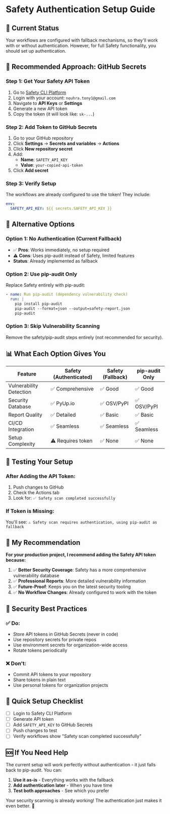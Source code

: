# Safety Authentication Setup Guide

## 🔐 **Current Status**
Your workflows are configured with fallback mechanisms, so they'll work with or without authentication. However, for full Safety functionality, you should set up authentication.

## 🎯 **Recommended Approach: GitHub Secrets**

### Step 1: Get Your Safety API Token
1. Go to [Safety CLI Platform](https://platform.safetycli.com/)
2. Login with your account: `nouhra.tony1@gmail.com`
3. Navigate to **API Keys** or **Settings**
4. Generate a new API token
5. Copy the token (it will look like: `sk-...`)

### Step 2: Add Token to GitHub Secrets
1. Go to your GitHub repository
2. Click **Settings** → **Secrets and variables** → **Actions**
3. Click **New repository secret**
4. Add:
   - **Name**: `SAFETY_API_KEY`
   - **Value**: `your-copied-api-token`
5. Click **Add secret**

### Step 3: Verify Setup
The workflows are already configured to use the token! They include:
```yaml
env:
  SAFETY_API_KEY: ${{ secrets.SAFETY_API_KEY }}
```

## 🚀 **Alternative Options**

### Option 1: No Authentication (Current Fallback)
- ✅ **Pros**: Works immediately, no setup required
- ⚠️ **Cons**: Uses pip-audit instead of Safety, limited features
- **Status**: Already implemented as fallback

### Option 2: Use pip-audit Only
Replace Safety entirely with pip-audit:
```yaml
- name: Run pip-audit (dependency vulnerability check)
  run: |
    pip install pip-audit
    pip-audit --format=json --output=safety-report.json
    pip-audit
```

### Option 3: Skip Vulnerability Scanning
Remove the safety/pip-audit steps entirely (not recommended for security).

## 📊 **What Each Option Gives You**

| Feature | Safety (Authenticated) | Safety (Fallback) | pip-audit Only |
|---------|----------------------|-------------------|----------------|
| Vulnerability Detection | ✅ Comprehensive | ✅ Good | ✅ Good |
| Security Database | ✅ PyUp.io | ✅ OSV/PyPI | ✅ OSV/PyPI |
| Report Quality | ✅ Detailed | ✅ Basic | ✅ Basic |
| CI/CD Integration | ✅ Seamless | ✅ Seamless | ✅ Seamless |
| Setup Complexity | ⚠️ Requires token | ✅ None | ✅ None |

## 🔧 **Testing Your Setup**

### After Adding the API Token:
1. Push changes to GitHub
2. Check the Actions tab
3. Look for: `✅ Safety scan completed successfully`

### If Token is Missing:
You'll see: `⚠️ Safety scan requires authentication, using pip-audit as fallback`

## 🎯 **My Recommendation**

**For your production project, I recommend adding the Safety API token because:**

1. ✅ **Better Security Coverage**: Safety has a more comprehensive vulnerability database
2. ✅ **Professional Reports**: More detailed vulnerability information
3. ✅ **Future-Proof**: Keeps you on the latest security tooling
4. ✅ **No Workflow Changes**: Already configured to work with the token

## 🚨 **Security Best Practices**

### ✅ **Do:**
- Store API tokens in GitHub Secrets (never in code)
- Use repository secrets for private repos
- Use environment secrets for organization-wide access
- Rotate tokens periodically

### ❌ **Don't:**
- Commit API tokens to your repository
- Share tokens in plain text
- Use personal tokens for organization projects

## 📝 **Quick Setup Checklist**

- [ ] Login to Safety CLI Platform
- [ ] Generate API token
- [ ] Add `SAFETY_API_KEY` to GitHub Secrets
- [ ] Push changes to test
- [ ] Verify workflows show "Safety scan completed successfully"

## 🆘 **If You Need Help**

The current setup will work perfectly without authentication - it just falls back to pip-audit. You can:

1. **Use it as-is** - Everything works with the fallback
2. **Add authentication later** - When you have time
3. **Test both approaches** - See which you prefer

Your security scanning is already working! The authentication just makes it even better. 🎉